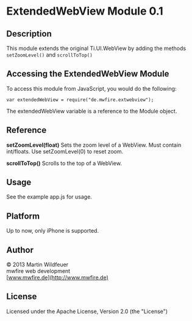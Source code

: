# ExtendedWebView Module 0.1

## Description

This module extends the original Ti.UI.WebView by adding the methods `setZoomLevel()` and `scrollToTop()`
 
## Accessing the ExtendedWebView Module

To access this module from JavaScript, you would do the following:

	var extendedWebView = require("de.mwfire.extwebview");

The extendedWebView variable is a reference to the Module object.	

## Reference

**setZoomLevel(float)**
Sets the zoom level of a WebView. Must contain int/floats.
Use setZoomLevel(0) to reset zoom.
    
**scrollToTop()**
Scrolls to the top of a WebView.

## Usage

See the example app.js for usage.

## Platform
Up to now, only iPhone is supported.

## Author

© 2013 Martin Wildfeuer<br>
mwfire web development<br>
[www.mwfire.de](http://www.mwfire.de)

## License

Licensed under the Apache License, Version 2.0 (the "License")
